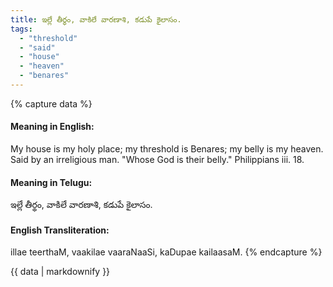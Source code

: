 ```yaml
---
title: ఇల్లే తీర్థం, వాకిలే వారణాశి, కడుపే కైలాసం.
tags:
  - "threshold"
  - "said"
  - "house"
  - "heaven"
  - "benares"
---
```


{% capture data %}
#### Meaning in English:
My house is my holy place; my threshold is Benares; my belly is my heaven.
Said by an irreligious man.
"Whose God is their belly." Philippians iii. 18.

#### Meaning in Telugu:
ఇల్లే తీర్థం, వాకిలే వారణాశి, కడుపే కైలాసం.

#### English Transliteration:
illae teerthaM, vaakilae vaaraNaaSi, kaDupae kailaasaM.
{% endcapture %}

<div class="notice">{{ data | markdownify }}</div>

